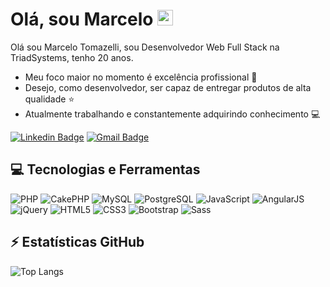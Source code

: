 <h1 align="justify">Olá, sou Marcelo <img src="https://media.giphy.com/media/hvRJCLFzcasrR4ia7z/giphy.gif" width="25px"></h1>

Olá sou Marcelo Tomazelli, sou Desenvolvedor Web Full Stack na TriadSystems, tenho 20 anos.

* Meu foco maior no momento é excelência profissional 🚀
* Desejo, como desenvolvedor, ser capaz de entregar produtos de alta qualidade ⭐
* Atualmente trabalhando e constantemente adquirindo conhecimento 💻

[![Linkedin Badge](https://img.shields.io/badge/-marcelotomazelli-0a66c2?style=flat&logo=linkedin&logoColor=white&link=https://www.linkedin.com/in/marcelotomazelli)](https://www.linkedin.com/in/marcelotomazelli)
[![Gmail Badge](https://img.shields.io/badge/-marctomazelli@gmail.com-ea4335?style=flat&logo=gmail&logoColor=white&link=mailto:marctomazelli@gmail.com)](mailto:marctomazelli@gmail.com)

## 💻 Tecnologias e Ferramentas

![PHP](https://img.shields.io/badge/-PHP-232323?style=flat&logo=php)
![CakePHP](https://img.shields.io/badge/-CakePHP-232323?style=flat&logo=cakephp)
![MySQL](https://img.shields.io/badge/-MySQL-232323?style=flat&logo=mysql)
![PostgreSQL](https://img.shields.io/badge/-PostgreSQL-232323?style=flat&logo=postgresql)
![JavaScript](https://img.shields.io/badge/-JavaScript-232323?style=flat&logo=javascript)
![AngularJS](https://img.shields.io/badge/-AngularJS-ea4335?style=flat&logo=angularjs)
![jQuery](https://img.shields.io/badge/-jQuery-0769ad?style=flat&logo=jquery&logoColor=78cff5)
![HTML5](https://img.shields.io/badge/-HTML5-e44d26?style=flat&logo=html5&logoColor=white)
![CSS3](https://img.shields.io/badge/-CSS3-264de4?style=flat&logo=css3&logoColor=white)
![Bootstrap](https://img.shields.io/badge/-Bootstrap-563D7C?style=flat&logo=bootstrap&logoColor=white)
![Sass](https://img.shields.io/badge/-Sass-cc6699?style=flat&logo=sass&logoColor=white)

## ⚡ Estatísticas GitHub

![Top Langs](https://github-readme-stats.vercel.app/api/top-langs/?username=marcelotomazelli&hide=TeX&layout=compact)
